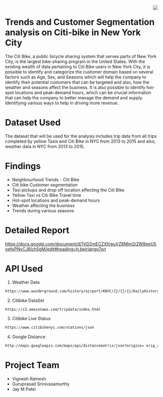 <img src = "https://static-s.aa-cdn.net/img/ios/641194843/e2ba076c9daa930271c0be22ed5318e7" align = "right">

# Trends and Customer Segmentation analysis on Citi-bike in New York City


The Citi Bike, a public bicycle sharing system that serves parts of New York City, is the largest bike-sharing program in the United States. With the existing wealth of data pertaining to Citi Bike users in New York City, it is possible to identify and categorize the customer domain based on several factors such as Age, Sex, and Seasons which will help the company to identify their potential customers that can be targeted and also, how the weather and seasons affect the business. It is also possible to identify hot-spot locations and peak-demand hours, which can be crucial information that can help the company to better manage the demand and supply. Identifying various ways to help in driving more revenue. 

Dataset Used
==============
The dataset that will be used for the analysis includes trip data from all trips completed by yellow Taxis and Citi Bike in NYC from 2013 to 2015 and also, weather data in NYC from 2013 to 2015. 


Findings
==============
* Neighbourhood Trends - Citi Bike
* Citi bike Customer segmentation 
* Taxi pickups and drop off location affecting the Citi Bike
* Yellow Taxi vs Citi Bike Travel time 
* Hot-spot locations and peak-demand hours
* Weather affecting the business
* Trends during various seasons

Detailed Report
==============
https://docs.google.com/document/d/1VD2mECZXfceuVZ6Mmi2i2W8eqU5oefoPNvCJ6lch5gM/edit#heading=h.beirlango7on

API Used
==============
1) Weather Data
```bash
https://www.wunderground.com/history/airport/KNYC/{}/{}/{}/DailyHistory.html?req_city=New+York&req_state=NY&req_statename=New+York&reqdb.zip=10001&reqdb.magic=5&reqdb.wmo=99999&format=1
```

2) Citibike DataSet 
```bash
https://s3.amazonaws.com/tripdata/index.html
```

3) Citibike Live Status
```bash
https://www.citibikenyc.com/stations/json
```

4) Google Distance
```bash
http://maps.googleapis.com/maps/api/distancematrix/json?origins= orig_coord&destinations= dest_coord&mode=bicycling&language=en-EN&sensor=false
```

Project Team
==============
* Vignesh Ramesh
* Guruprasad Srinivasamurthy
* Jay M Patel


